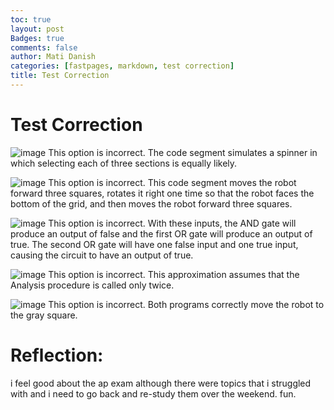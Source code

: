 ```yaml
---
toc: true
layout: post
Badges: true
comments: false
author: Mati Danish
categories: [fastpages, markdown, test correction]
title: Test Correction
---
```


# Test Correction

![image](/Danish_Cookies/images/q11-18.png)
This option is incorrect. The code segment simulates a spinner in which selecting each of three sections is equally likely.


![image](/Danish_Cookies/images/q21-18.png)
This option is incorrect. This code segment moves the robot forward three squares, rotates it right one time so that the robot faces the bottom of the grid, and then moves the robot forward three squares.


![image](/Danish_Cookies/images/q29-18.png)
This option is incorrect. With these inputs, the AND gate will produce an output of false and the first OR gate will produce an output
of true. The second OR gate will have one false input and one true input, causing the circuit to have an output of true.


![image](/Danish_Cookies/images/q30-18.png)
This option is incorrect. This approximation assumes that the  Analysis procedure is called only twice.


![image](/Danish_Cookies/images/q31-18.png)
This option is incorrect. Both programs correctly move the robot to the gray square.

# Reflection:

i feel good about the ap exam although there were topics that i struggled with and i need to go back and re-study them over the weekend. fun. 